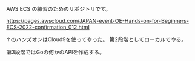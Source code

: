 AWS ECS の練習のためのリポジトリです。

https://pages.awscloud.com/JAPAN-event-OE-Hands-on-for-Beginners-ECS-2022-confirmation_012.html

↑のハンズオンはCloud9を使ってやった。
第2段階としてローカルでやる。

第3段階ではGoの何かのAPIを作成する。
